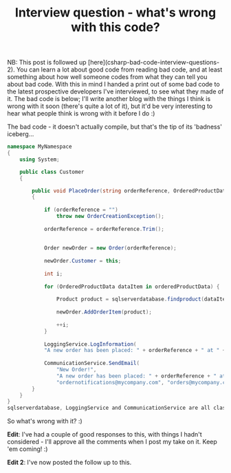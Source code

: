 ﻿---
layout: post
title: Interview question - what's wrong with this code?
excerpt: You can learn a lot about good code from reading bad code, and at least something about how well someone codes from  what they can tell you about bad code. With this in mind I handed a print out of some bad code to the latest prospective developers I've interviewed, to see what they made of it. I'll write another blog with the things I think is wrong with the code soon (there's quite a few of them), but it'd be very interesting to hear what people think is wrong with it before I do :)
tags: [C&#35;, Programming Practices, Patterns, Domain Driven Design (DDD), Dependency Injection (DI)]
---

<span class="updated">
NB: This post is followed up [here](csharp-bad-code-interview-questions-2).
</span>

<span class="first">
You can learn a lot about good code from reading bad code, and at least something about how well someone 
codes from what they can tell you about bad code. With this in mind I handed a print out of some bad 
code to the latest prospective developers I've interviewed, to see what they made of it. The bad code is 
below; I'll write another blog with the things I think is wrong with it soon (there's quite a lot of it),
but it'd be very interesting to hear what people think is wrong with it before I do :)
</span>

The bad code - it doesn't actually compile, but that's the tip of its 'badness' iceberg...

```csharp
namespace MyNamespace
{
    using System;

    public class Customer
    {

        public void PlaceOrder(string orderReference, OrderedProductData[] orderedProductData)
        {
 
            if (orderReference = "")
                throw new OrderCreationException();
 
            orderReference = orderReference.Trim();
 
 
            Order newOrder = new Order(orderReference);
 
            newOrder.Customer = this;
 
            int i;
 
            for (OrderedProductData dataItem in orderedProductData) {
                
                Product product = sqlserverdatabase.findproduct(dataItem.ProductID);
 
                newOrder.AddOrderItem(product);
 
                ++i;
            }
 
            LoggingService.LogInformation(
            "A new order has been placed: " + orderReference + " at " + DateTime.Now);
 
            CommunicationService.SendEmail(
                "New Order!",
                "A new order has been placed: " + orderReference + " at " + DateTime.Now,
                "ordernotifications@mycompany.com", "orders@mycompany.com");
        }
    }
}
sqlserverdatabase, LoggingService and CommunicationService are all classes which exist, but are not shown.
```

So what's wrong with it? :)

**Edit**: I've had a couple of good responses to this, with things I hadn't considered - I'll approve 
all the comments when I post my take on it. Keep 'em coming! :)

**Edit 2**: I've now posted the follow up to this.
